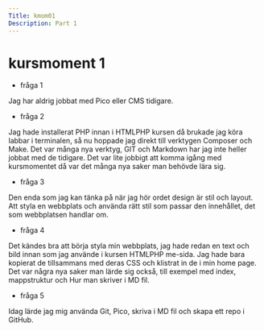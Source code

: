 ```yaml
---
Title: kmom01
Description: Part 1
---
```


kursmoment 1
==========================


* fråga 1
<p> Jag har aldrig jobbat med Pico eller CMS tidigare. </p>

* fråga 2
<p> Jag hade installerat PHP innan i HTMLPHP kursen då brukade jag köra labbar i terminalen, så nu hoppade jag direkt till verktygen Composer och Make. Det var många nya verktyg, GIT och Markdown har jag inte heller jobbat med de tidigare. Det var lite jobbigt att komma igång med kursmomentet då var det många nya saker man behövde lära sig. </p>

* fråga 3
<p>Den enda som jag kan tänka på när jag hör ordet design är stil och layout. Att styla en webbplats och använda rätt stil som passar den innehållet, det som webbplatsen handlar om.  </p>  

* fråga 4
<p>Det kändes bra att börja styla min webbplats, jag hade redan en text och bild innan som jag använde i kursen HTMLPHP me-sida. Jag hade bara kopierat de tillsammans med deras CSS och klistrat in de i min home page. Det var några nya saker man lärde sig också, till exempel med index, mappstruktur och Hur man skriver i MD fil. </p>

* fråga 5
<p>Idag lärde jag mig använda Git, Pico, skriva i MD fil och skapa ett repo i GitHub. </p>
